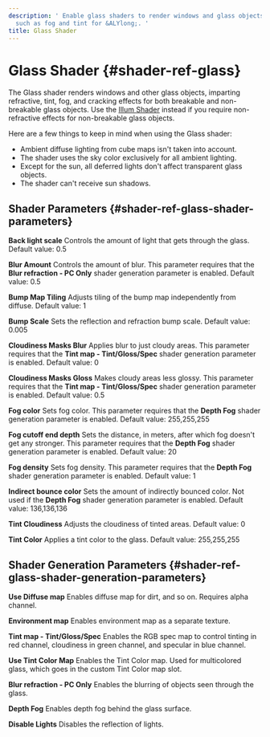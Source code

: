```yaml
---
description: ' Enable glass shaders to render windows and glass objects with effects
  such as fog and tint for &ALYlong;. '
title: Glass Shader
---
```

# Glass Shader {#shader-ref-glass}

The Glass shader renders windows and other glass objects, imparting refractive, tint, fog, and cracking effects for both breakable and non\-breakable glass objects\. Use the [Illum Shader](/docs/userguide/shaders/illum.md) instead if you require non\-refractive effects for non\-breakable glass objects\.

Here are a few things to keep in mind when using the Glass shader:
+ Ambient diffuse lighting from cube maps isn't taken into account\.
+ The shader uses the sky color exclusively for all ambient lighting\.
+ Except for the sun, all deferred lights don't affect transparent glass objects\.
+ The shader can't receive sun shadows\.

## Shader Parameters {#shader-ref-glass-shader-parameters}

**Back light scale**
Controls the amount of light that gets through the glass\.
Default value: 0\.5

**Blur Amount**
Controls the amount of blur\.
This parameter requires that the **Blur refraction - PC Only** shader generation parameter is enabled\.
Default value: 0\.5

**Bump Map Tiling**
Adjusts tiling of the bump map independently from diffuse\.
Default value: 1

**Bump Scale**
Sets the reflection and refraction bump scale\.
Default value: 0\.005

**Cloudiness Masks Blur**
Applies blur to just cloudy areas\.
This parameter requires that the **Tint map - Tint/Gloss/Spec** shader generation parameter is enabled\.
Default value: 0

**Cloudiness Masks Gloss**
Makes cloudy areas less glossy\.
This parameter requires that the **Tint map - Tint/Gloss/Spec** shader generation parameter is enabled\.
Default value: 0\.5

**Fog color**
Sets fog color\.
This parameter requires that the **Depth Fog** shader generation parameter is enabled\.
Default value: 255,255,255

**Fog cutoff end depth**
Sets the distance, in meters, after which fog doesn't get any stronger\.
This parameter requires that the **Depth Fog** shader generation parameter is enabled\.
Default value: 20

**Fog density**
Sets fog density\.
This parameter requires that the **Depth Fog** shader generation parameter is enabled\.
Default value: 1

**Indirect bounce color**
Sets the amount of indirectly bounced color\.
Not used if the **Depth Fog** shader generation parameter is enabled\.
Default value: 136,136,136

**Tint Cloudiness**
Adjusts the cloudiness of tinted areas\.
Default value: 0

**Tint Color**
Applies a tint color to the glass\.
Default value: 255,255,255

## Shader Generation Parameters {#shader-ref-glass-shader-generation-parameters}

**Use Diffuse map**
Enables diffuse map for dirt, and so on\. Requires alpha channel\.

**Environment map**
Enables environment map as a separate texture\.

**Tint map - Tint/Gloss/Spec**
Enables the RGB spec map to control tinting in red channel, cloudiness in green channel, and specular in blue channel\.

**Use Tint Color Map**
Enables the Tint Color map\. Used for multicolored glass, which goes in the custom Tint Color map slot\.

**Blur refraction - PC Only**
Enables the blurring of objects seen through the glass\.

**Depth Fog**
Enables depth fog behind the glass surface\.

**Disable Lights**
Disables the reflection of lights\.